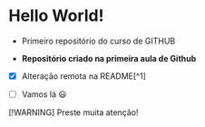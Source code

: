 # Hello World!
 * Primeiro repositório do curso de GITHUB

 * **Repositório criado na primeira aula de Github**

- [x] Alteração remota na README[^1]

- [ ] Vamos lá :smiley:

[!WARNING]
    Preste muita atenção!
